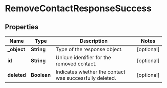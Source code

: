 

# RemoveContactResponseSuccess


## Properties

| Name | Type | Description | Notes |
|------------ | ------------- | ------------- | -------------|
|**_object** | **String** | Type of the response object. |  [optional] |
|**id** | **String** | Unique identifier for the removed contact. |  [optional] |
|**deleted** | **Boolean** | Indicates whether the contact was successfully deleted. |  [optional] |



